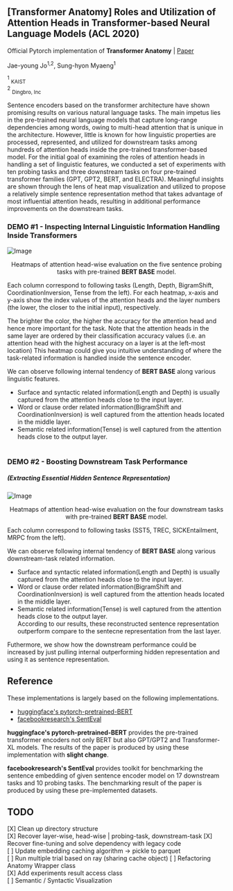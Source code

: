 ## [Transformer Anatomy] Roles and Utilization of Attention Heads in Transformer-based Neural Language Models (ACL 2020)  

Official Pytorch implementation of **Transformer Anatomy** | [Paper](https://www.aclweb.org/anthology/2020.acl-main.311/)  

Jae-young Jo<sup>1,2</sup>, Sung-hyon Myaeng<sup>1</sup>  

<sup>1</sup> <sub>KAIST</sub>  
<sup>2</sup> <sub>Dingbro, Inc</sub>  


Sentence encoders based on the transformer architecture have shown promising results on various natural language tasks. The main impetus lies in the pre-trained neural language models that capture long-range dependencies among words, owing to multi-head attention that is unique in the architecture. However, little is known for how linguistic properties are processed, represented, and utilized for downstream tasks among hundreds of attention heads inside the pre-trained transformer-based model. For the initial goal of examining the roles of attention heads in handling a set of linguistic features, we conducted a set of experiments with ten probing tasks and three downstream tasks on four pre-trained transformer families (GPT, GPT2, BERT, and ELECTRA). Meaningful insights are shown through the lens of heat map visualization and utilized to propose a relatively simple sentence representation method that takes advantage of most influential attention heads, resulting in additional performance improvements on the downstream tasks.


### DEMO #1 - Inspecting Internal Linguistic Information Handling Inside Transformers  

![Image](https://github.com/heartcored98/Transformer_Anatomy/blob/master/imgs/showcase1.png?raw=true)

<p align="center"> 
  Heatmaps of attention head-wise evaluation on the five sentence probing tasks with pre-trained <b>BERT BASE</b> model.   
</p>  

  Each column correspond to following tasks (Length, Depth, BigramShift, CoordinationInversion, Tense from the left). For each heatmap, x-axis and y-axis show the index values of the attention heads and the layer numbers (the lower, the closer to the initial input), respectively. 
  
  The brighter the color, the higher the accuracy for the attention head and hence more important for the task. Note that the attention heads in the same layer are ordered by their classification accuracy values (i.e. an attention head with the highest accuracy on a layer is at the left-most location) This heatmap could give you intuitive understanding of where the task-related information is handled inside the sentence encoder. 
  
We can observe following internal tendency of **BERT BASE** along various linguistic features.  
- Surface and syntactic related information(Length and Depth) is usually captured from the attention heads close to the input layer.  
- Word or clause order related information(BigramShift and CoordinationInversion) is well captured from the attention heads located in the middle layer. 
- Semantic related information(Tense) is well captured from the attention heads close to the output layer.  

#  

### DEMO #2 - Boosting Downstream Task Performance  
##### (Extracting Essential Hidden Sentence Representation)    

![Image](https://github.com/heartcored98/Transformer_Anatomy/blob/master/imgs/showcase2_downstream_heatmap.png?raw=true)

<p align="center"> 
  Heatmaps of attention head-wise evaluation on the four downstream tasks with pre-trained <b>BERT BASE</b> model.   
</p>  

Each column correspond to following tasks (SST5, TREC, SICKEntailment, MRPC from the left). 

We can observe following internal tendency of **BERT BASE** along various downstream-task related information.  
- Surface and syntactic related information(Length and Depth) is usually captured from the attention heads close to the input layer.  
- Word or clause order related information(BigramShift and CoordinationInversion) is well captured from the attention heads located in the middle layer. 
- Semantic related information(Tense) is well captured from the attention heads close to the output layer.  
   According to our results, these reconstructed sentence representation outperform compare to the sentecne representation from the last layer.      

Futhermore, we show how the downstream performance could be increased by just pulling internal outperforming hidden representation and using it as sentence representation. 

## Reference  
These implementations is largely based on the following implementations. 
- [huggingface's pytorch-pretrained-BERT](https://github.com/huggingface/pytorch-pretrained-BERT)  
- [facebookresearch's SentEval](https://github.com/facebookresearch/SentEval)  

**huggingface's pytorch-pretrained-BERT**  provides the pre-trained transformer encoders not only BERT but also GPT/GPT2 and Transformer-XL models. The results of the paper is produced by using these implementation with **slight change**.  

**facebookresearch's SentEval** provides toolkit for benchmarking the sentence embedding of given sentence encoder model on 17 downstream tasks and 10 probing tasks. The benchmarking result of the paper is produced by using these pre-implemented datasets.


## TODO 
[X] Clean up directory structure  
[X] Recover layer-wise, head-wise | probing-task, downstream-task 
[X] Recover fine-tuning and solve dependency with legacy code  
[ ] Update embedding caching algorithm -> pickle to parquet  
[ ] Run multiple trial based on ray (sharing cache object)
[ ] Refactoring Anatomy Wrapper class  
[X] Add experiments result access class   
[ ] Semantic / Syntactic Visualization  
